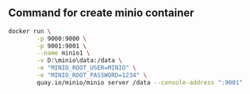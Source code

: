 ## Command for create minio container
```bash
docker run \
		-p 9000:9000 \
		-p 9001:9001 \
		--name minio1 \
		-v D:\minio\data:/data \
		-e "MINIO_ROOT_USER=MINIO" \
		-e "MINIO_ROOT_PASSWORD=1234" \
		quay.io/minio/minio server /data --console-address ":9001"
```